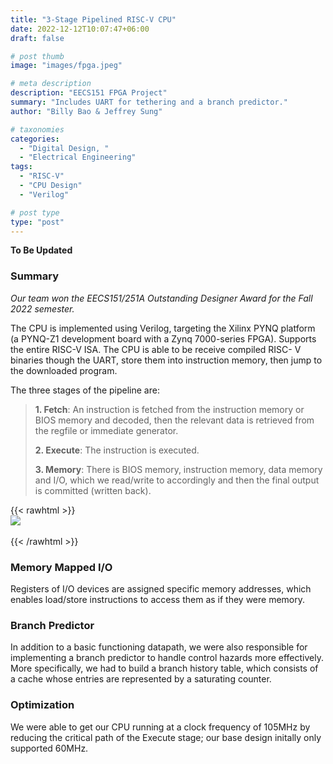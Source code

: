 ```yaml
---
title: "3-Stage Pipelined RISC-V CPU"
date: 2022-12-12T10:07:47+06:00
draft: false

# post thumb
image: "images/fpga.jpeg"

# meta description
description: "EECS151 FPGA Project"
summary: "Includes UART for tethering and a branch predictor."
author: "Billy Bao & Jeffrey Sung"

# taxonomies
categories: 
  - "Digital Design, "
  - "Electrical Engineering"
tags:
  - "RISC-V"
  - "CPU Design"
  - "Verilog"

# post type
type: "post"
---
```

**To Be Updated**

### Summary
*Our team won the EECS151/251A Outstanding Designer Award for the Fall 2022 semester.*

The CPU is implemented using Verilog, targeting the Xilinx PYNQ platform (a PYNQ-Z1 development board with a Zynq 7000-series FPGA). Supports the entire RISC-V ISA. The CPU is able to be receive compiled RISC- V binaries though the UART, store them into instruction memory, then jump to the downloaded program.  

The three stages of the pipeline are:
>**1. Fetch**:  An instruction is fetched from the instruction memory or BIOS memory and decoded, then the relevant data is retrieved from the regfile or immediate generator.
>
>**2. Execute**:  The instruction is executed.
>
>**3. Memory**: There is BIOS memory, instruction memory, data memory and I/O, which we read/write to accordingly and then the final output is committed (written back).

{{< rawhtml >}} <br><img src="/images/riscv151.jpeg" style="display: block; margin: 0 auto"> </img>  <br>{{< /rawhtml >}}  

### Memory Mapped I/O
Registers of I/O devices are assigned specific memory addresses, which enables load/store instructions to access them as if they were memory.

### Branch Predictor
In addition to a basic functioning datapath, we were also responsible for implementing a branch predictor to handle control hazards more effectively. More specifically, we had to build a branch history table, which consists of a cache whose entries are represented by a saturating counter.

### Optimization
We were able to get our CPU running at a clock frequency of 105MHz by reducing the critical path of the Execute stage; our base design initally only supported 60MHz.